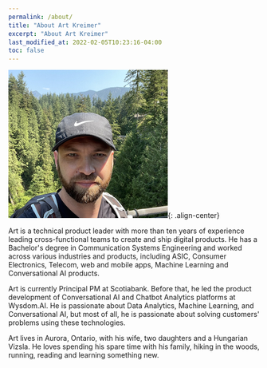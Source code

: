 ```yaml
---
permalink: /about/
title: "About Art Kreimer"
excerpt: "About Art Kreimer"
last_modified_at: 2022-02-05T10:23:16-04:00
toc: false
---
```




<!-- {% include figure image_path="/assets/images/art_picture_1.jpg" alt="Beautiful British Columbia" caption="Beautiful British Columbia" width="350" %} -->
![image-center](/assets/images/art_picture_1.jpg){: .align-center}


Art is a technical product leader with more than ten years of experience leading cross-functional teams to create and ship digital products. He has a Bachelor's degree in Communication Systems Engineering and worked across various industries and products, including ASIC, Consumer Electronics, Telecom, web and mobile apps, Machine Learning and Conversational AI products.

Art is currently Principal PM at Scotiabank. Before that, he led the product development of Conversational AI and Chatbot Analytics platforms at Wysdom.AI. He is passionate about Data Analytics, Machine Learning, and Conversational AI, but most of all, he is passionate about solving customers' problems using these technologies. 

Art lives in Aurora, Ontario, with his wife, two daughters and a Hungarian Vizsla. He loves spending his spare time with his family, hiking in the woods, running, reading and learning something new. 

<!-- <script src="https://www.gstatic.com/dialogflow-console/fast/messenger-cx/bootstrap.js?v=1"></script>
<df-messenger
  df-cx="true"
  location="northamerica-northeast1"
  chat-title="Art's virtual assistant"
  agent-id="3913f6ea-18a2-4879-a0bd-1cec796b9623"
  intent="WELCOME"
  language-code="en"
></df-messenger> -->


<!-- This site is converting visitors into subscribers and customers with https://respond.io -->
<!-- <script id="respondio__widget" src="https://cdn.respond.io/webchat/widget/widget.js?cId=97842a20b8123716121a6fcb9d9ee02be6ee54abda03d7b74ceb878cccf0fd75"></script> -->
<!-- https://respond.io -->
